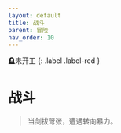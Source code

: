 ```yaml
---
layout: default
title: 战斗
parent: 冒险
nav_order: 10
---
```


🪦未开工
{: .label .label-red }

# 战斗

> 当剑拔弩张，遭遇转向暴力。

